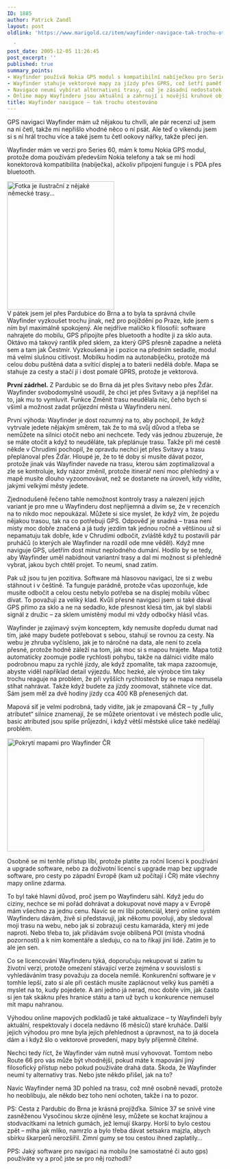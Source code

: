 ```yaml
---
ID: 1885
author: Patrick Zandl
layout: post
oldlink: 'https://www.marigold.cz/item/wayfinder-navigace-tak-trochu-otestovano

  '
post_date: 2005-12-05 11:26:45
post_excerpt: ''
published: true
summary_points:
- Wayfinder používá Nokia GPS modul s kompatibilní nabíječkou pro Series 60.
- Wayfinder stahuje vektorové mapy za jízdy přes GPRS, což šetří paměť.
- Navigace neumí vybírat alternativní trasy, což je zásadní nedostatek.
- Online mapy Wayfinderu jsou aktuální a zahrnují i novější kruhové objezdy.
title: Wayfinder navigace – tak trochu otestováno
---
```


<p>GPS navigaci Wayfinder mám už nějakou tu chvíli, ale pár recenzí už jsem na ni četl, takže mi nepřišlo vhodné něco o ní psát. Ale teď o víkendu jsem si s ní hrál trochu více a také jsem tu četl ookovy nářky, takže přeci jen. </p>

<p>Wayfinder mám ve verzi pro Series 60, mám k tomu Nokia GPS modul, protože doma používám především Nokia telefony a tak se mi hodí konektorová kompatibilita (nabíječka), ačkoliv připojení funguje i s PDA přes bluetooth. </p>

<div class="rightbox"><img src="/wp-content/uploads/20051205-wayfinder_screen.jpg" alt="Fotka je ilustrační z nějaké německé trasy..." width="250" height="299" /></div>V pátek jsem jel přes Pardubice do Brna a to byla ta správná chvíle Wayfinder vyzkoušet trochu jinak, než pro pojíždění po Praze, kde jsem s ním byl maximálně spokojený. Ale nejdříve maličko k filosofii: software nahrajete do mobilu, GPS připojíte přes bluetooth a hodíte ji za sklo auta. Oktávo má takový rantlík před sklem, za který GPS přesně zapadne a nelétá sem a tam jak Čestmír. Vyzkoušená je i pozice na předním sedadle, modul má velmi slušnou citlivost. Mobilku hodím na autonabíječku, protože má celou dobu puštěná data a svítící displej a to baterii nedělá dobře. Mapa se stahuje za cesty a stačí jí i dost pomalé GPRS, protože je vektorová. </p>

<p>
<strong>
První zádrhel.</strong> Z Pardubic se do Brna dá jet přes Svitavy nebo přes Žďár.  Wayfinder svobodomyslně usoudil, že chci jet přes Svitavy a já nepřišel na to, jak mu to vymluvit. Funkce Změnit trasu neudělala nic, čeho bych si všiml a možnost zadat průjezdní města u Wayfinderu není. </p>

<p>První výhoda: Wayfinder je dost rozumný na to, aby pochopil, že když vytrvale jedete nějakým směrem, tak že to má svůj důvod a třeba se nemůžete na silnici otočit nebo ani nechcete. Tedy vás jednou zbuzeruje, že se máte otočit a když to neuděláte, tak přeplánuje trasu. Takže při mé cestě někde v Chrudimi pochopil, že opravdu nechci jet přes Svitavy a trasu přeplánoval přes Žďár. Hloupé je, že to té doby si musíte dávat pozor, protože jinak vás Wayfinder navede na trasu, kterou sám zoptimalizoval a zle se kontroluje, kdy názor změnil, protože itinerář není moc přehledný a v mapě musíte dlouho vyzoomovávat, než se dostanete na úroveň, kdy vidíte, jakými velkými městy jedete. </p>

<p>Zjednodušeně řečeno tahle nemožnost kontroly trasy a nalezení jejich variant je pro mne u Wayfinderu dost nepříjemná a divím se, že v recenzích na to nikdo moc nepoukázal. Můžete si sice myslet, že když vím, že pojedu nějakou trasou, tak na co potřebuji GPS. Odpověď je snadná – trasa není místy moc dobře značená a já tudy jezdím tak jednou ročně a většinou už si nepamatuju tak dobře, kde v Chrudimi odbočit, zvláště když tu postavili pár pruháčů (o kterých ale Wayfinder na rozdíl ode mne věděl). Když mne naviguje GPS, ušetřím dost minut neplodného dumání. Hodilo by se tedy, aby Wayfinder uměl nabídnout variantní trasy a dal mi možnost si přehledně vybrat, jakou bych chtěl projet. To neumí, snad zatím. </p>

<p>Pak už jsou tu jen pozitiva. Software má hlasovou navigaci, lze si z webu stáhnout i v češtině. Ta funguje parádně, protože včas upozorňuje, kde musíte odbočit a celou cestu nebylo potřeba se na displej mobilu vůbec dívat. To považuji za veliký klad. Kvůli přesné navigaci jsem si také dával GPS přímo za sklo a ne na sedadlo, kde přesnost klesá tím, jak byl slabši signál z družic – za sklem umístěný modul mi vždy odbočky hlásil včas. </p>

<p>Wayfinder je zajímavý svým konceptem, kdy nemusíte dopředu dumat nad tím, jaké mapy budete potřebovat s sebou, stahují se rovnou za cesty. Na webu je zhruba vyčísleno, jak je to náročné na data, ale není to zcela přesné, protože hodně záleží na tom, jak moc si s mapou hrajete. Mapa totiž automaticky zoomuje podle rychlosti pohybu, takže na dálnici vidíte málo podrobnou mapu za rychlé jízdy, ale když zpomalíte, tak mapa zazoomuje, abyste viděl například detail výjezdu. Moc hezké, ale výrobce tím taky trochu reaguje na problém, že při vyšších rychlostech by se mapa nemusela stíhat nahrávat. Takže když budete za jízdy zoomovat, stáhnete více dat. Sám jsem měl za dvě hodiny jízdy cca 400 KB přenesených dat.</p>

<p>Mapová síť je velmi podrobná, tady vidíte, jak je zmapovaná ČR – ty „fully atributet“ silnice znamenají, že se můžete orientovat i ve městech podle ulic, basic atributed jsou spíše průjezdní, i když větší městské ulice také nedělají problém.  </p>

<p><img src="/wp-content/uploads/20051205-coverage_map_czech_republic.gif" alt="Pokrytí mapami pro Wayfinder ČR" width="460" height="264" /></p>

<p>Osobně se mi tenhle přístup líbí, protože platíte za roční licenci k používání a upgrade software, nebo za doživotní licenci s upgrade map bez upgrade software, pro cesty po západní Evropě (kam už počítají i ČR) máte všechny mapy online zdarma. </p>

<p>To byl také hlavní důvod, proč jsem po Wayfinderu sáhl. Když jedu do ciziny, nechce se mi pořád dohrávat a dokupovat nové mapy a v Evropě mám všechno za jednu cenu. Navíc se mi líbí potenciál, který online systém Wayfinderu dávám, živě si představuji, jak někomu povoluji, aby sledoval moji trasu na webu, nebo jak si zobrazuji cestu kamaráda, který mi jede naproti. Nebo třeba to, jak přidávám svoje oblíbená POI (místa vhodná pozornosti) a k nim komentáře a sleduju, co na to říkají jiní lidé. Zatím je to ale jen sen. </p>

<p>Co se licencování Wayfinderu týká, doporučuju nekupovat si zatím tu životní verzi, protože omezení stávající verze zejména v souvislosti s vyhledáváním trasy považuju za docela nemilé. Konkurenční software je v tomhle lepší, zato si ale při cestách musíte zaplácnout velký kus paměti a myslet na to, kudy pojedete. A ani jedno já nerad, moc dobře vím, jak často si jen tak skáknu přes hranice státu a tam už bych u konkurence nemusel mít mapu nahranou. </p>

<p>Výhodou online mapových podkladů je také aktualizace – ty Wayfindeří byly aktuální, respektovaly i docela nedávno (6 měsíců) staré kruháče. Další jejich výhodou pro mne byla jejich přehlednost a úpravnost, na to já docela dám a i když šlo o vektorové provedení, mapy byly příjemně čitelné.  </p>

<p>Nechci tedy říct, že Wayfinder vám nutně musí vyhovovat. Tomtom nebo Route 66 pro vás může být vhodnější, pokud máte k mapování jiný filosofický přístup nebo pokud používáte drahá data. Škoda, že Wayfinder neumí ty alternativy tras. Nebo jste někdo přišel, jak na to?</p>

<p>Navíc Wayfinder nemá 3D pohled na trasu, což mně osobně nevadí, protože ho neoblibuju, ale někdo bez toho není ochoten, takže i na to pozor. </p>

<p>PS: Cesta z Pardubic do Brna je krásná projížďka. Silnice 37 se snivě vine zasněženou Vysočinou skrze ojíněné lesy, můžete se kochat krajinou a stodvacítkami na letních gumách, jež lemují škarpy. Horší to bylo cestou zpět – mlha jak mlíko, namrzlo a bylo třeba dávat setsakra majzla, abych sbírku škarperů nerozšířil. Zimní gumy se tou cestou ihned zaplatily… </p>

<p>PPS: Jaký software pro navigaci na mobilu (ne samostatné či auto gps) používáte vy a proč jste se pro něj rozhodli?
</p>